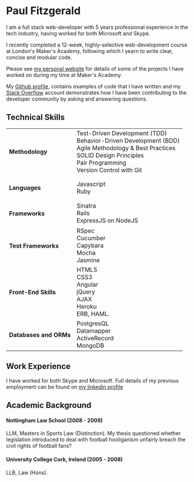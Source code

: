 # Paul Fitzgerald

I am a full stack web-developer with 5 years professional experience in the tech industry, having worked for both Microsoft and Skype. 

I recently completed a 12-week, highly-selective web-development course at London's Maker's Academy, following which I yearn to write clear, concise and modular code. 

Please see [my personal website](http://www.paulfitz.co.uk/) for details of some of the projects I have worked on during my time at Maker's Academy. 

My [Github profile](https://github.com/Pau1fitz), contains examples of code that I have written and my [Stack Overflow](http://stackoverflow.com/users/4425849/paul-fitzgerald) account demonstrates how I have been contributing to the developer community by asking and answering questions.


## Technical Skills

<table>
  <tr>
    <td>
    <h4>Methodology</h4>
    </td>
    <td>
    Test-Driven Development (TDD)
    <br>Behavior-Driven Development (BDD)
    <br>Agile Methodology & Best Practices
    <br>SOLID Design Principles
    <br>Pair Programming
    <br>Version Control with Git
    </td>
  </tr>
  <tr>
    <td><h4>Languages</h4></td>
    <td>
      Javascript
      <br>Ruby
    </td>
  </tr>
  <tr>
    <td><h4>Frameworks</h4></td>
    <td>
      Sinatra
      <br>Rails
      <br>ExpressJS on NodeJS
    </td>
  </tr>
  <tr>
    <td><h4>Test Frameworks</h4></td>
    <td>
      RSpec
      <br>Cucumber
      <br>Capybara
      <br>Mocha
      <br>Jasmine
    </td>
  </tr>
  <tr>
    <td><h4>Front-End Skills</h4></td>
    <td>
      HTML5
      <br>CSS3
      <br>Angular
      <br>jQuery
      <br>AJAX
      <br>Heroku
      <br>ERB, HAML.
    </td>
  </tr>
   <tr>
    <td><h4>Databases and ORMs</h4></td>
    <td>
      PostgresQL
      <br>Datamapper
      <br>ActiveRecord
      <br>MongoDB
    </td>
  </tr>
</table>

## Work Experience

I have worked for both Skype and Microsoft. Full details of my previous employment can be found on [my linkedin profile](https://www.linkedin.com/profile/view?id=84650597&trk=nav_responsive_tab_profile)

## Academic Background

#### Nottingham Law School (2008 - 2009)
LLM, Masters in Sports Law (Distinction). My thesis questioned whether legislation introduced to deal with football hooliganism unfairly breach the civil rights of football fans?

####  University College Cork, Ireland (2005 - 2008)
LLB, Law (Hons).
